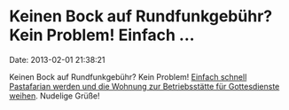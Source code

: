 Keinen Bock auf Rundfunkgebühr? Kein Problem! Einfach \...
==========================================================

Date: 2013-02-01 21:38:21

Keinen Bock auf Rundfunkgebühr? Kein Problem! [Einfach schnell
Pastafarian werden und die Wohnung zur Betriebsstätte für Gottesdienste
weihen](http://hpd.de/node/14924). Nudelige Grüße!
